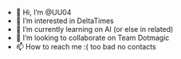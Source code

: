 - 👋 Hi, I’m @UU04
- 👀 I’m interested in DeltaTimes
- 🌱 I’m currently learning on AI (or else in related)
- 💞️ I’m looking to collaborate on Team Dotmagic
- 📫 How to reach me :( too bad no contacts

<!---
UU04/UU04 is a ✨ special ✨ repository because its `README.md` (this file) appears on your GitHub profile.
You can click the Preview link to take a look at your changes.
--->
